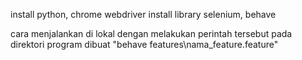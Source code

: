 install python, chrome webdriver
install library selenium, behave

cara menjalankan di lokal dengan melakukan perintah tersebut pada direktori program dibuat "behave features\nama_feature.feature"
